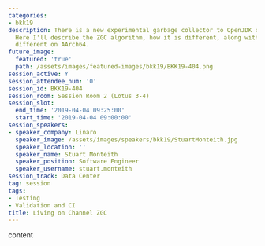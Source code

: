 ```yaml
---
categories:
- bkk19
description: There is a new experimental garbage collector to OpenJDK on AArch64.
  Here I'll describe the ZGC algorithm, how it is different, along with how it is
  different on AArch64.
future_image:
  featured: 'true'
  path: /assets/images/featured-images/bkk19/BKK19-404.png
session_active: Y
session_attendee_num: '0'
session_id: BKK19-404
session_room: Session Room 2 (Lotus 3-4)
session_slot:
  end_time: '2019-04-04 09:25:00'
  start_time: '2019-04-04 09:00:00'
session_speakers:
- speaker_company: Linaro
  speaker_image: /assets/images/speakers/bkk19/StuartMonteith.jpg
  speaker_location: ''
  speaker_name: Stuart Monteith
  speaker_position: Software Engineer
  speaker_username: stuart.monteith
session_track: Data Center
tag: session
tags:
- Testing
- Validation and CI
title: Living on Channel ZGC
---
```


content